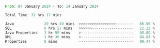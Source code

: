<!--<div align=center><img src="https://leetcard.jacoblin.cool/CalvinWan0101"></div>-->

<!--START_SECTION:waka-->

```rust
From: 07 January 2024 - To: 14 January 2024

Total Time: 31 hrs 17 mins

Java              20 hrs 49 mins  >>>>>>>>>>>>>>>>>--------   66.56 %
SQL               6 hrs 57 mins   >>>>>>-------------------   22.22 %
Java Properties   1 hr 50 mins    >------------------------   05.89 %
XML               1 hr 30 mins    >------------------------   04.83 %
Properties        8 mins          -------------------------   00.47 %
```

<!--END_SECTION:waka-->

